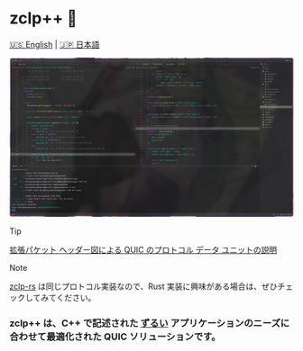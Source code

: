 # zclp++ 🚀 

[🇺🇸 English](README.md) | [🇯🇵 日本語](README_jap.md)

<img src="assets/image 1.png"/>

> [!TIP]
> [拡張パケット ヘッダー図による QUIC のプロトコル データ ユニットの説明](https://www.ietf.org/archive/id/draft-mcquistin-quic-augmented-diagrams-05.html)

> [!NOTE]
> [zclp-rs](https://github.com/Akzestia/zclp-rs) は同じプロトコル実装なので、Rust 実装に興味がある場合は、ぜひチェックしてみてください。

### zclp++ は、C++ で記述された [ずるい](https://github.com/Akzestia/Zurui) アプリケーションのニーズに合わせて最適化された QUIC ソリューションです。
